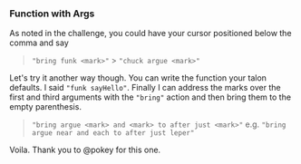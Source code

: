 ### Function with Args

As noted in the challenge, you could have your cursor positioned below the comma and say

> `"bring funk <mark>"` > `"chuck argue <mark>"`

Let's try it another way though. You can write the function your talon defaults. I said `"funk sayHello"`. Finally I can address the marks over the first and third arguments with the `"bring"` action and then bring them to the empty parenthesis.

> `"bring argue <mark> and <mark> to after just <mark>"`
> e.g. `"bring argue near and each to after just leper"`

Voila. Thank you to @pokey for this one.
